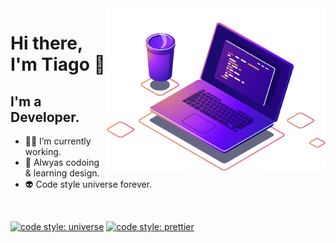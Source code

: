 <img align="right" src="https://raw.githubusercontent.com/TiageMiguel/TiageMiguel/master/.github/computer.png" width="350"/>

# Hi there, I'm Tiago 👋

## I'm a Developer.
- 👨‍💻 I’m currently working.
- 🚀 Alwyas codoing & learning design.
- 👽 Code style universe forever.

<br />

[![code style: universe](https://img.shields.io/badge/code%20style-universe-lightgrey?style=flat-square)](https://github.com/expo/expo/tree/master/packages/eslint-config-universe) [![code style: prettier](https://img.shields.io/badge/code_style-prettier-ff69b4.svg?style=flat-square)](https://github.com/prettier/prettier)


[tiage]: https://gitlab.com/Tiage
